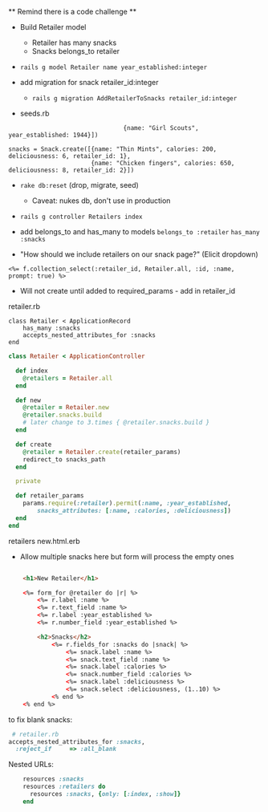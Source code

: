 ** Remind there is a code challenge **

- Build Retailer model
    - Retailer has many snacks
    - Snacks belongs_to retailer

- `rails g model Retailer name year_established:integer`

- add migration for snack retailer_id:integer
    - `rails g migration AddRetailerToSnacks retailer_id:integer`

- seeds.rb

```retailers = Retailer.create([{name: "Hostess", year_established: 1929},
                                {name: "Girl Scouts", year_established: 1944}])

snacks = Snack.create([{name: "Thin Mints", calories: 200, deliciousness: 6, retailer_id: 1},
                       {name: "Chicken fingers", calories: 650, deliciousness: 8, retailer_id: 2}])
```

- `rake db:reset` (drop, migrate, seed) 
    - Caveat:  nukes db, don't use in production

- `rails g controller Retailers index`

- add belongs_to and has_many to models
```belongs_to :retailer```
```has_many :snacks```

- "How should we include retailers on our snack page?" (Elicit dropdown)

```<%= f.collection_select(:retailer_id, Retailer.all, :id, :name, prompt: true) %>```

- Will not create until added to required_params - add in retailer_id

retailer.rb

```
class Retailer < ApplicationRecord
    has_many :snacks
    accepts_nested_attributes_for :snacks
end
```


```rb
class Retailer < ApplicationController

  def index
    @retailers = Retailer.all
  end

  def new
    @retailer = Retailer.new
    @retailer.snacks.build
    # later change to 3.times { @retailer.snacks.build }
  end

  def create
    @retailer = Retailer.create(retailer_params)
    redirect_to snacks_path
  end

  private

  def retailer_params
    params.require(:retailer).permit(:name, :year_established,
        snacks_attributes: [:name, :calories, :deliciousness])
  end
end
```

retailers new.html.erb
 - Allow multiple snacks here but form will process the empty ones
```html

    <h1>New Retailer</h1>

    <%= form_for @retailer do |r| %>
        <%= r.label :name %>
        <%= r.text_field :name %>
        <%= r.label :year_established %>
        <%= r.number_field :year_established %>

        <h2>Snacks</h2>
            <%= r.fields_for :snacks do |snack| %>
                <%= snack.label :name %>
                <%= snack.text_field :name %>
                <%= snack.label :calories %>
                <%= snack.number_field :calories %>
                <%= snack.label :deliciousness %>
                <%= snack.select :deliciousness, (1..10) %>
            <% end %>
    <% end %>
```

to fix blank snacks:
 ```rb
  # retailer.rb
 accepts_nested_attributes_for :snacks,
   :reject_if     => :all_blank
 ```

Nested URLs:

```rb
    resources :snacks
    resources :retailers do
      resources :snacks, {only: [:index, :show]}
    end
```